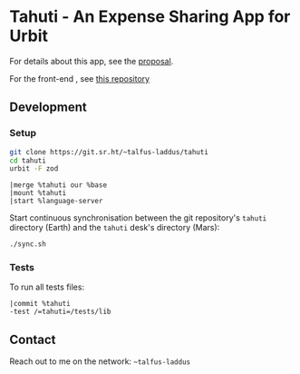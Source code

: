 # Tahuti - An Expense Sharing App for Urbit

For details about this app, see the [proposal](./proposal.md).

For the front-end , see [this repository](https://git.sr.ht/~talfus-laddus/tahuti-website)

## Development

### Setup

```bash
git clone https://git.sr.ht/~talfus-laddus/tahuti
cd tahuti
urbit -F zod
```

```dojo
|merge %tahuti our %base
|mount %tahuti
|start %language-server
```

Start continuous synchronisation between the git repository's `tahuti` directory
(Earth) and the `tahuti` desk's directory (Mars):

```bash
./sync.sh
```

### Tests

To run all tests files:

```dojo
|commit %tahuti
-test /=tahuti=/tests/lib
```

## Contact

Reach out to me on the network: `~talfus-laddus`

